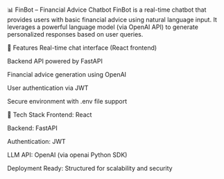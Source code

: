 📊 FinBot – Financial Advice Chatbot
FinBot is a real-time chatbot that provides users with basic financial advice using natural language input. It leverages a powerful language model (via OpenAI API) to generate personalized responses based on user queries.

🚀 Features
Real-time chat interface (React frontend)

Backend API powered by FastAPI

Financial advice generation using OpenAI

User authentication via JWT

Secure environment with .env file support

📂 Tech Stack
Frontend: React

Backend: FastAPI

Authentication: JWT

LLM API: OpenAI (via openai Python SDK)

Deployment Ready: Structured for scalability and security
